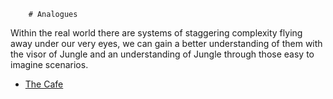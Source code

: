        # Analogues

Within the real world there are systems of staggering complexity flying away under our very eyes, we can gain a better understanding of them with the visor of Jungle and an understanding of Jungle through those easy to imagine scenarios.

* [The Cafe](./TheCafe.md)
